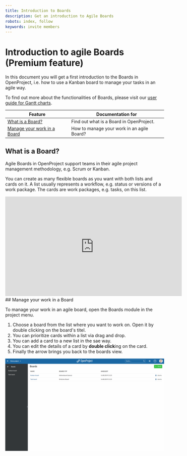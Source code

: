 ```yaml
---
title: Introduction to Boards
description: Get an introduction to Agile Boards
robots: index, follow
keywords: invite members
---
```


# Introduction to agile Boards (Premium feature)

In this document you will get a first introduction to the Boards in OpenProject, i.e. how to use a Kanban board to manage your tasks in an agile way.

To find out more about the functionalities of Boards, please visit our [user guide for Gantt charts](/user-guide/boards).

| Feature                                                    | Documentation for                          |
| ---------------------------------------------------------- | ------------------------------------------ |
| [What is a Board?](#what-is-a-board?)                      | Find out what is a Board in OpenProject.   |
| [Manage your work in a Board](manage-your-work-in-a-board) | How to manage your work in an agile Board? |

## What is a Board?

Agile Boards in OpenProject support teams in their agile project management methodology, e.g. Scrum or Kanban.

You can create as many flexible boards as you want with both lists and cards on it. A list usually represents a workflow, e.g. status or versions of a work package. The cards are work packages, e.g. tasks, on this list.

<iframe width="560" height="315" src="https://www.youtube.com/embed/Z7iE_BNCDus" frameborder="0" allow="accelerometer; autoplay; encrypted-media; gyroscope; picture-in-picture" allowfullscreen></iframe>
## Manage your work in a Board

To manage your work in an agile board, open the Boards module in the project menu.

1. Choose a board from the list where you want to work on. Open it by double clicking on the board's titel.
2. You can prioritize cards within a list via drag and drop.
3. You can add a card to a new list in the sae way.
4. You can edit the details of a card by **double click**ing on the card.
5. Finally the arrow brings you back to the boards view.



![edit-boards](edit-boards.gif)